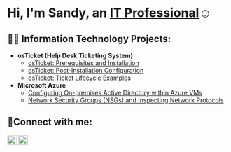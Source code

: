<h1>Hi, I'm Sandy, an <a href="https://linkedin.com/in/sandy-beyer-a6529723a">IT Professional</a>☺</h1>

<h2>👨‍💻 Information Technology Projects:</h2>

- <b>osTicket (Help Desk Ticketing System)</b>
  - [osTicket: Prerequisites and Installation](https://githubsandybeyer/osticket-prereqs)
  - [osTicket: Post-Installation Configuration](https://github.com/)
  - [osTicket: Ticket Lifecycle Examples](https://github.com/)
- <b>Microsoft Azure</b>
  - [Configuring On-premises Active Directory within Azure VMs](https://github.com/)
  - [Network Security Groups (NSGs) and Inspecting Network Protocols](https://github.com/joshmadakorcc/azure-network-protocols)

<h2>🤳Connect with me:</h2>

[<img align="left" alt="Sandy | LinkedIn" width="22px" src="https://cdn.jsdelivr.net/npm/simple-icons@v3/icons/linkedin.svg" />][linkedin]
[<img align="left" alt="Sandy | Instagram" width="22px" src="https://cdn.jsdelivr.net/npm/simple-icons@v3/icons/instagram.svg" />][instagram]


[instagram]: https://www.instagram.com/heysandybeyer
[linkedin]: https://linkedin.com/in/sandy-beyer-a6529723a
